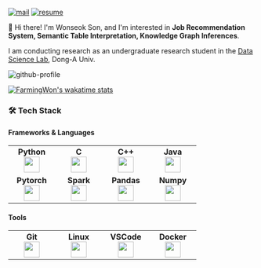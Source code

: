 [![mail](https://img.shields.io/badge/thsdnjstjr1@gmail.com-EA4335?style=round-square&logo=Gmail&logoColor=white)](mailto:thsdnjstjr1@gmail.com)
[![resume](https://img.shields.io/badge/Wonseok's_resume-47766a?style=round-square&logo=Notion)](https://drive.google.com/file/d/1r_TNNrRq91TIeZ_J8yMstyOYlF64Xn_G/view?usp=sharing)

👋 Hi there! I'm Wonseok Son, and I'm interested in **Job Recommendation System, Semantic Table Interpretation, Knowledge Graph Inferences**.

I am conducting research as an undergraduate research student in the [Data Science Lab](https://www.datasciencelabs.org/), Dong-A Univ.


![github-profile](http://github-profile-summary-cards.vercel.app/api/cards/profile-details?username=FarmingWon&theme=vue)
<!--![FarmingWon's GitHub stats](https://github-readme-stats.vercel.app/api?username=FarmingWon&show_icons=true&theme=transparent)-->
[![FarmingWon's wakatime stats](https://github-readme-stats.vercel.app/api/wakatime?username=wonseok)](https://wakatime.com/@FarmingWon)<br>
<!--[![Solved.ac Profile](http://mazassumnida.wtf/api/v2/generate_badge?boj=thsdnjst)](https://solved.ac/thsdnjst/)-->
### 🛠 Tech Stack
#### Frameworks & Languages
<table width="320px">
  <tbody>
    <tr valign="top">
      <td width="80px" align="center">
        <span><strong>Python</strong></span><br>
        <img height="32px" src="https://cdn.jsdelivr.net/gh/devicons/devicon/icons/python/python-original.svg" />
      </td>
      <td align="center">
        <span><strong>C</strong></span><br>
        <img height="32px" src="https://cdn.jsdelivr.net/gh/devicons/devicon/icons/c/c-original.svg">
      </td>
      <td width="80px" align="center">
        <span><strong>C++</strong></span><br>
        <img height="32px" src="https://cdn.jsdelivr.net/gh/devicons/devicon/icons/cplusplus/cplusplus-original.svg" />
      </td>
      <td width="80px" align="center">
        <span><strong>Java</strong></span><br>
        <img height="32px" src="https://cdn.jsdelivr.net/gh/devicons/devicon/icons/java/java-original.svg" />
      </td>
    </tr>
    <tr valign="top">
      <td width="80px" align="center">
        <span><strong>Pytorch</strong></span><br>
        <img height="32px" src="https://cdn.jsdelivr.net/gh/devicons/devicon/icons/pytorch/pytorch-original.svg">
      </td>
      <td width="80px" align="center">
        <span><strong>Spark</strong></span><br>
        <img height="32" src="https://cdn.jsdelivr.net/gh/devicons/devicon/icons/apachespark/apachespark-original.svg">
      </td>
      <td width="80px" align="center">
        <span><strong>Pandas</strong></span><br>
        <img height="32" src="https://cdn.jsdelivr.net/gh/devicons/devicon/icons/pandas/pandas-original.svg">
      </td>
      <td width="80px" align="center">
        <span><strong>Numpy</strong></span><br>
        <img height="32px" src="https://cdn.jsdelivr.net/gh/devicons/devicon/icons/numpy/numpy-original.svg">
      </td>
    </tr>
  </tbody>
</table>


#### Tools
<table width="320px">
  <tbody>
    <tr valign="top">
      <td width="80px" align="center">
        <span><strong>Git</strong></span><br>
        <img height="32px" src="https://cdn.jsdelivr.net/gh/devicons/devicon/icons/git/git-original.svg" />
      </td>
      <td width="80px" align="center">
        <span><strong>Linux</strong></span><br>
        <img height="32px" src="https://cdn.jsdelivr.net/gh/devicons/devicon/icons/linux/linux-original.svg">
      </td>
      <td width="80px" align="center">
        <span><strong>VSCode</strong></span><br>
        <img height="32px" src="https://cdn.jsdelivr.net/gh/devicons/devicon/icons/vscode/vscode-original.svg" />
      </td>
      <td width="80px" align="center">
        <span><strong>Docker</strong></span><br>
        <img height="32px" src="https://cdn.jsdelivr.net/gh/devicons/devicon/icons/docker/docker-original.svg" />
      </td>
    </tr>
  </tbody>
</table>
